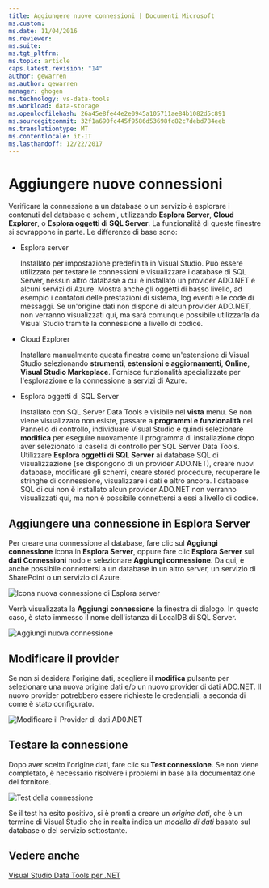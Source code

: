 ```yaml
---
title: Aggiungere nuove connessioni | Documenti Microsoft
ms.custom: 
ms.date: 11/04/2016
ms.reviewer: 
ms.suite: 
ms.tgt_pltfrm: 
ms.topic: article
caps.latest.revision: "14"
author: gewarren
ms.author: gewarren
manager: ghogen
ms.technology: vs-data-tools
ms.workload: data-storage
ms.openlocfilehash: 26a45e8fe44e2e0945a105711ae84b1082d5c891
ms.sourcegitcommit: 32f1a690fc445f9586d53698fc82c7debd784eeb
ms.translationtype: MT
ms.contentlocale: it-IT
ms.lasthandoff: 12/22/2017
---
```

# <a name="add-new-connections"></a>Aggiungere nuove connessioni

Verificare la connessione a un database o un servizio è esplorare i contenuti del database e schemi, utilizzando **Esplora Server**, **Cloud Explorer**, o **Esplora oggetti di SQL Server**. La funzionalità di queste finestre si sovrappone in parte. Le differenze di base sono:

- Esplora server

   Installato per impostazione predefinita in Visual Studio. Può essere utilizzato per testare le connessioni e visualizzare i database di SQL Server, nessun altro database a cui è installato un provider ADO.NET e alcuni servizi di Azure. Mostra anche gli oggetti di basso livello, ad esempio i contatori delle prestazioni di sistema, log eventi e le code di messaggi. Se un'origine dati non dispone di alcun provider ADO.NET, non verranno visualizzati qui, ma sarà comunque possibile utilizzarla da Visual Studio tramite la connessione a livello di codice.

- Cloud Explorer

   Installare manualmente questa finestra come un'estensione di Visual Studio selezionando **strumenti**, **estensioni e aggiornamenti**, **Online**, **Visual Studio Markeplace**. Fornisce funzionalità specializzate per l'esplorazione e la connessione a servizi di Azure.

- Esplora oggetti di SQL Server

   Installato con SQL Server Data Tools e visibile nel **vista** menu. Se non viene visualizzato non esiste, passare a **programmi e funzionalità** nel Pannello di controllo, individuare Visual Studio e quindi selezionare **modifica** per eseguire nuovamente il programma di installazione dopo aver selezionato la casella di controllo per SQL Server Data Tools. Utilizzare **Esplora oggetti di SQL Server** ai database SQL di visualizzazione (se dispongono di un provider ADO.NET), creare nuovi database, modificare gli schemi, creare stored procedure, recuperare le stringhe di connessione, visualizzare i dati e altro ancora. I database SQL di cui non è installato alcun provider ADO.NET non verranno visualizzati qui, ma non è possibile connettersi a essi a livello di codice.

## <a name="add-a-connection-in-server-explorer"></a>Aggiungere una connessione in Esplora Server

Per creare una connessione al database, fare clic sul **Aggiungi connessione** icona in **Esplora Server**, oppure fare clic **Esplora Server** sul **dati Connessioni** nodo e selezionare **Aggiungi connessione**. Da qui, è anche possibile connettersi a un database in un altro server, un servizio di SharePoint o un servizio di Azure.

![Icona nuova connessione di Esplora server](../data-tools/media/raddata-server-explorer-new-connection-icon.png "icona nuova connessione di Esplora Server raddata")

Verrà visualizzata la **Aggiungi connessione** la finestra di dialogo. In questo caso, è stato immesso il nome dell'istanza di LocalDB di SQL Server.  

![Aggiungi nuova connessione](../data-tools/media/raddata-add-new-connection-dialog.png "raddata Aggiungi nuova finestra di dialogo di connessione")  

## <a name="change-the-provider"></a>Modificare il provider

Se non si desidera l'origine dati, scegliere il **modifica** pulsante per selezionare una nuova origine dati e/o un nuovo provider di dati ADO.NET. Il nuovo provider potrebbero essere richieste le credenziali, a seconda di come è stato configurato.

![Modificare il Provider di dati AD0.NET](../data-tools/media/raddata-change-ad0.net-data-provider.png "raddata modifica Provider di dati AD0.NET")

## <a name="test-the-connection"></a>Testare la connessione

Dopo aver scelto l'origine dati, fare clic su **Test connessione**. Se non viene completato, è necessario risolvere i problemi in base alla documentazione del fornitore.

![Test della connessione](../data-tools/media/raddata-test-connection.png "raddata Test connessione")

Se il test ha esito positivo, si è pronti a creare un *origine dati*, che è un termine di Visual Studio che in realtà indica un *modello di dati* basato sul database o del servizio sottostante.

## <a name="see-also"></a>Vedere anche

[Visual Studio Data Tools per .NET](../data-tools/visual-studio-data-tools-for-dotnet.md)